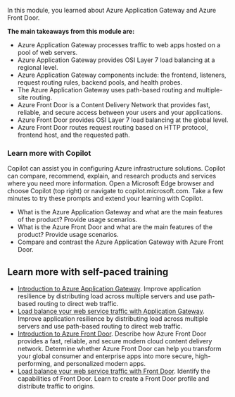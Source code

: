 In this module, you learned about Azure Application Gateway and Azure Front Door. 

**The main takeaways from this module are:**
- Azure Application Gateway processes traffic to web apps hosted on a pool of web servers. 
- Azure Application Gateway provides OSI Layer 7 load balancing at a regional level. 
- Azure Application Gateway components include: the frontend, listeners, request routing rules, backend pools, and health probes. 
- The Azure Application Gateway uses path-based routing and multiple-site routing.
- Azure Front Door is a Content Delivery Network that provides fast, reliable, and secure access between your users and your applications.
- Azure Front Door provides OSI Layer 7 load balancing at the global level.
- Azure Front Door routes request routing based on HTTP protocol, frontend host, and the requested path.

### Learn more with Copilot

Copilot can assist you in configuring Azure infrastructure solutions. Copilot can compare, recommend, explain, and research products and services where you need more information. Open a Microsoft Edge browser and choose Copilot (top right) or navigate to copilot.microsoft.com. Take a few minutes to try these prompts and extend your learning with Copilot.

- What is the Azure Application Gateway and what are the main features of the product? Provide usage scenarios. 
- What is the Azure Front Door and what are the main features of the product? Provide usage scenarios. 
- Compare and contrast the Azure Application Gateway with Azure Front Door.


## Learn more with self-paced training

- [Introduction to Azure Application Gateway](/training/modules/intro-to-azure-application-gateway/). Improve application resilience by distributing load across multiple servers and use path-based routing to direct web traffic.
- [Load balance your web service traffic with Application Gateway](/training/modules/load-balance-web-traffic-with-application-gateway/). Improve application resilience by distributing load across multiple servers and use path-based routing to direct web traffic.
- [Introduction to Azure Front Door](/training/modules/intro-to-azure-front-door/). Describe how Azure Front Door provides a fast, reliable, and secure modern cloud content delivery network. Determine whether Azure Front Door can help you transform your global consumer and enterprise apps into more secure, high-performing, and personalized modern apps.
- [Load balance your web service traffic with Front Door](/training/modules/create-first-azure-front-door/). Identify the capabilities of Front Door. Learn to create a Front Door profile and distribute traffic to origins.